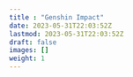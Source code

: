 ```yaml
---
title : "Genshin Impact"
date: 2023-05-31T22:03:52Z
lastmod: 2023-05-31T22:03:52Z
draft: false
images: []
weight: 1
---
```

